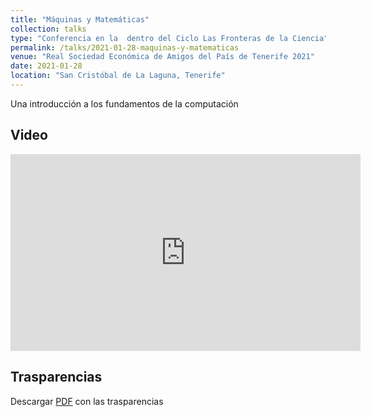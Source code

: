 ```yaml
---
title: "Máquinas y Matemáticas"
collection: talks
type: "Conferencia en la  dentro del Ciclo Las Fronteras de la Ciencia"
permalink: /talks/2021-01-28-maquinas-y-matematicas
venue: "Real Sociedad Económica de Amigos del País de Tenerife 2021"
date: 2021-01-28
location: "San Cristóbal de La Laguna, Tenerife"
---
```


Una introducción a los fundamentos de la computación

## Video

<iframe width="560" height="315" src="https://www.youtube.com/embed/zCmMruVvnrc" frameborder="0" allow="autoplay; encrypted-media" allowfullscreen></iframe>

## Trasparencias 

Descargar [PDF]({{site.baseurl}}/assets/MAQUINAS-Y-LENGUAJES-RSEAPT.pdf) con las trasparencias


